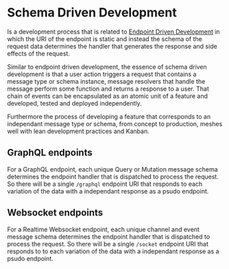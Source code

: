 # Schema Driven Development

Is a development process that is related to [Endpoint Driven Development](https://alwaysdeployed.com/endpoint-driven-development) in which the URI of the endpoint is static and instead the schema of the request data determines the handler that generates the response and side effects of the request.

Similar to endpoint driven development, the essence of schema driven development is that a user action triggers a request that contains a message type or schema instance, message resolvers that handle the message perform some function and returns a response to a user. That chain of events can be encapsulated as an atomic unit of a feature and developed, tested and deployed independently. 

Furthermore the process of developing a feature that corresponds to an independant message type or schema, from concept to production, meshes well with lean development practices and Kanban.

## GraphQL endpoints

For a GraphQL endpoint, each unique Query or Mutation message schema determines the endpoint handler that is dispatched to process the request.
So there will be a single `/graphql` endpoint URI that responds to each variation of the data with a independant response as a psudo endpoint.

## Websocket endpoints

For a Realtime Websocket endpoint, each unique channel and event message schema determines the endpoint handler that is dispatched to process the request.
So there will be a single `/socket` endpoint URI that responds to to each variation of the data with a independant response as a psudo endpoint.